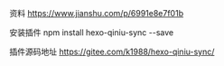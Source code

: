 
资料
https://www.jianshu.com/p/6991e8e7f01b

安装插件
npm install hexo-qiniu-sync --save

插件源码地址
https://gitee.com/k1988/hexo-qiniu-sync/


